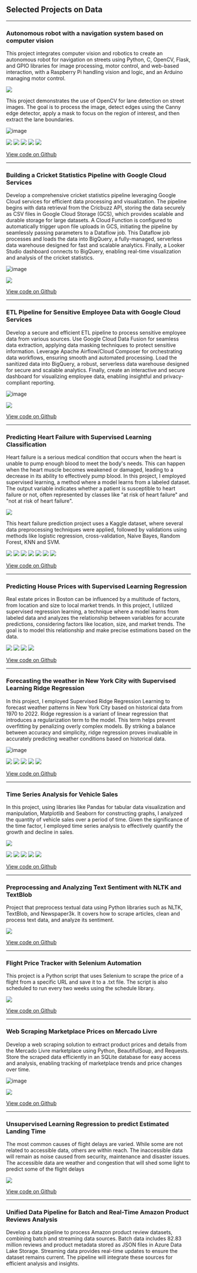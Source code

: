 ## Selected Projects on Data

---

### Autonomous robot with a navigation system based on computer vision

This project integrates computer vision and robotics to create an autonomous robot for navigation on streets using Python, C, OpenCV, Flask, and GPIO libraries for image processing, motor control, and web-based interaction, with a Raspberry Pi handling vision and logic, and an Arduino managing motor control.

<img src= 'https://github.com/sofiasawczenko/sofiasawczenko.github.io/blob/master/images/object_detection2.jpg?raw=true'/>

This project demonstrates the use of OpenCV for lane detection on street images. The goal is to process the image, detect edges using the Canny edge detector, apply a mask to focus on the region of interest, and then extract the lane boundaries.

![image](https://github.com/user-attachments/assets/8391d225-290a-4701-b47b-0afd5561897b)

[![](https://img.shields.io/badge/Python-white?logo=Python)](#) [![](https://img.shields.io/badge/Jupyter-white?logo=Jupyter)](#) [![](https://img.shields.io/badge/RaspberryPi-white?logo=raspberrypi&logoColor=A22846)](#) [![](https://img.shields.io/badge/Arduino-white?logo=Arduino&logoColor=00878F)](#) [![](https://img.shields.io/badge/C/C++-white?logo=Cplusplus&logoColor=00599C)](#)

[View code on Github](https://github.com/sofiasawczenko/autonomous_robot_computer_vision)

---

### Building a Cricket Statistics Pipeline with Google Cloud Services

Develop a comprehensive cricket statistics pipeline leveraging Google Cloud services for efficient data processing and visualization. The pipeline begins with data retrieval from the Cricbuzz API, storing the data securely as CSV files in Google Cloud Storage (GCS), which provides scalable and durable storage for large datasets. A Cloud Function is configured to automatically trigger upon file uploads in GCS, initiating the pipeline by seamlessly passing parameters to a Dataflow job. This Dataflow job processes and loads the data into BigQuery, a fully-managed, serverless data warehouse designed for fast and scalable analytics. Finally, a Looker Studio dashboard connects to BigQuery, enabling real-time visualization and analysis of the cricket statistics.

![image](https://github.com/user-attachments/assets/dddde745-1ff4-4fdd-85ae-2cb1d8edd0e8)

[![](https://img.shields.io/badge/Python-white?logo=Python)](#)

[View code on Github](https://github.com/sofiasawczenko/ETL_cricket_stats)

---

### ETL Pipeline for Sensitive Employee Data with Google Cloud Services

Develop a secure and efficient ETL pipeline to process sensitive employee data from various sources. Use Google Cloud Data Fusion for seamless data extraction, applying data masking techniques to protect sensitive information. Leverage Apache Airflow/Cloud Composer for orchestrating data workflows, ensuring smooth and automated processing. Load the sanitized data into BigQuery, a robust, serverless data warehouse designed for secure and scalable analytics. Finally, create an interactive and secure dashboard for visualizing employee data, enabling insightful and privacy-compliant reporting.

![image](https://github.com/user-attachments/assets/aae5098c-d72d-4d44-9a94-ca740674dabf)

[![](https://img.shields.io/badge/Python-white?logo=Python)](#) 

[View code on Github](https://github.com/sofiasawczenko/ETL_employee_info_pipeline)

---

### Predicting Heart Failure with Supervised Learning Classification 
Heart failure is a serious medical condition that occurs when the heart is unable to pump enough blood to meet the body's needs. This can happen when the heart muscle becomes weakened or damaged, leading to a decrease in its ability to effectively pump blood.  In this project, I employed supervised learning, a method where a model learns from a labeled dataset. The output variable indicates whether a patient is susceptible to heart failure or not, often represented by classes like "at risk of heart failure" and "not at risk of heart failure".

<img src= 'https://github.com/sofiasawczenko/sofiasawczenko.github.io/blob/master/images/imagem_heart.png?raw=true'/>

This heart failure prediction project uses a Kaggle dataset, where several data preprocessing techniques were applied, followed by validations using methods like logistic regression, cross-validation, Naive Bayes, Random Forest, KNN and SVM.

[![](https://img.shields.io/badge/Python-white?logo=Python)](#) [![](https://img.shields.io/badge/Jupyter-white?logo=Jupyter)](#) [![](https://img.shields.io/badge/Anaconda-white?logo=anaconda)](#) [![](https://img.shields.io/badge/sklearn-white?logo=scikit-learn)](#) [![](https://img.shields.io/badge/Pandas-white?logo=pandas)](#) [![](https://img.shields.io/badge/Numpy-white?logo=numpy)](#) [![](https://img.shields.io/badge/Matplot-white?logo=Matplot)](#) 

[View code on Github](https://github.com/sofiasawczenko/heart_failure_forecasting)

---

### Predicting House Prices with Supervised Learning Regression
Real estate prices in Boston can be influenced by a multitude of factors, from location and size to local market trends. In this project, I utilized supervised regression learning, a technique where a model learns from labeled data and analyzes the relationship between variables for accurate predictions, considering factors like location, size, and market trends. The goal is to model this relationship and make precise estimations based on the data.

[![](https://img.shields.io/badge/Python-white?logo=Python)](#) [![](https://img.shields.io/badge/Jupyter-white?logo=Jupyter)](#) [![](https://img.shields.io/badge/Anaconda-white?logo=anaconda)](#) [![](https://img.shields.io/badge/Sklearn-white?logo=scikit-learn)](#)

[View code on Github](https://github.com/sofiasawczenko/forecasting_house_price/tree/main)

---

### Forecasting the weather in New York City with Supervised Learning Ridge Regression 
In this project, I employed Supervised Ridge Regression Learning to forecast weather patterns in New York City based on historical data from 1970 to 2022. Ridge regression is a variant of linear regression that introduces a regularization term to the model. This term helps prevent overfitting by penalizing overly complex models. By striking a balance between accuracy and simplicity, ridge regression proves invaluable in accurately predicting weather conditions based on historical data.

![image](https://github.com/user-attachments/assets/2268fbda-0328-4dc5-afea-8a2b80a9bc78)

[![](https://img.shields.io/badge/Python-white?logo=Python)](#) [![](https://img.shields.io/badge/Jupyter-white?logo=Jupyter)](#) [![](https://img.shields.io/badge/Anaconda-white?logo=anaconda)](#) [![](https://img.shields.io/badge/Sklearn-white?logo=scikit-learn)](#) [![](https://img.shields.io/badge/Pandas-white?logo=pandas)](#)

[View code on Github](https://github.com/sofiasawczenko/weather_forecasting/tree/main)

---

### Time Series Analysis for Vehicle Sales
In this project, using libraries like Pandas for tabular data visualization and manipulation, Matplotlib and Seaborn for constructing graphs, I analyzed the quantity of vehicle sales over a period of time. Given the significance of the time factor, I employed time series analysis to effectively quantify the growth and decline in sales.

<img src= 'https://github.com/sofiasawczenko/sofiasawczenko.github.io/blob/master/images/Captura%20de%20tela%202023-09-24%20162000.png?raw=true'/>

[![](https://img.shields.io/badge/Python-white?logo=Python)](#) [![](https://img.shields.io/badge/Jupyter-white?logo=Jupyter)](#) [![](https://img.shields.io/badge/Matplot-white?logo=Matplot)](#) [![](https://img.shields.io/badge/Seaborn-white?logo=seaborn)](#) [![](https://img.shields.io/badge/Pandas-white?logo=pandas)](#)

[View code on Github](https://github.com/sofiasawczenko/sales_time_series_analysis/tree/main)

---

### Preprocessing and Analyzing Text Sentiment with NLTK and TextBlob

Project that preprocess textual data using Python libraries such as NLTK, TextBlob, and Newspaper3k. It covers how to scrape articles, clean and process text data, and analyze its sentiment.

[![](https://img.shields.io/badge/Python-white?logo=Python)](#) 

[View code on Github](https://github.com/sofiasawczenko/analyzing_text_sentiment)

---

### Flight Price Tracker with Selenium Automation

This project is a Python script that uses Selenium to scrape the price of a flight from a specific URL and save it to a .txt file. The script is also scheduled to run every two weeks using the schedule library.

[![](https://img.shields.io/badge/Python-white?logo=Python)](#) 

[View code on Github](https://github.com/sofiasawczenko/get_flight_price_selenium)

---

### Web Scraping Marketplace Prices on Mercado Livre

Develop a web scraping solution to extract product prices and details from the Mercado Livre marketplace using Python, BeautifulSoup, and Requests. Store the scraped data efficiently in an SQLite database for easy access and analysis, enabling tracking of marketplace trends and price changes over time.

![image](https://github.com/user-attachments/assets/5a068a6e-a509-443a-8bc0-89aa046ba0ed)

[![](https://img.shields.io/badge/Python-white?logo=Python)](#) 

[View code on Github](https://github.com/sofiasawczenko/meli_webscraping)

---

### Unsupervised Learning Regression to predict Estimated Landing Time
The most common causes of flight delays are varied. While some are not related to accessible data, others are within reach. The inaccessible data will remain as noise caused from security, maintenance and disaster issues. The accessible data are weather and congestion that will shed some light to predict some of the flight delays

[![](https://img.shields.io/badge/Python-white?logo=Python)](#) 

[View code on Github]()

---

### Unified Data Pipeline for Batch and Real-Time Amazon Product Reviews Analysis

Develop a data pipeline to process Amazon product review datasets, combining batch and streaming data sources. Batch data includes 82.83 million reviews and product metadata stored as JSON files in Azure Data Lake Storage. Streaming data provides real-time updates to ensure the dataset remains current. The pipeline will integrate these sources for efficient analysis and insights.
